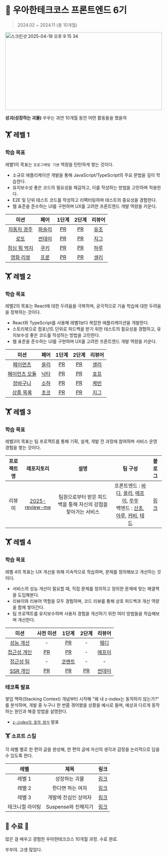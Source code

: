 # 🥇 우아한테크코스 프론트엔드 6기
> 2024.02 ~ 2024.11 (총 10개월)

<img width="100%" height="250px" alt="스크린샷 2025-04-18 오후 9 15 34" src="https://github.com/user-attachments/assets/2c6302a9-3380-4577-a306-9ac2fea2b8a7" />


**성괴(성장하는 괴물)** 쑤쑤는 과연 10개월 동안 어떤 활동들을 했을까


## 🏋️ 레벨 1

###  학습 목표

레벨1의 목표는 `프로그래밍 기본` 역량을 탄탄하게 쌓는 것이다.

- 소규모 애플리케이션 개발을 통해 JavaScript/TypeScript의 주요 문법을 깊이 학습한다.
- 유지보수성 좋은 코드의 필요성을 체감하고, 이를 작성하는 방법을 고민하며 적용한다.
- E2E 및 단위 테스트 코드를 작성하고 리팩터링하며 테스트의 중요성을 경험한다.
- 웹 표준을 준수하는 UI를 구현하며 UX를 고려한 프론트엔드 개발 역량을 키운다.

| 미션 | 페어 | 1단계 | 2단계 | 리뷰어 |
|:-----:|:-----:|:-----:|:-----:|:-----:|
| [자동차 경주](https://github.com/woowacourse/javascript-racingcar) |  [파슬리](https://github.com/anttiey)   |  [PR](https://github.com/woowacourse/javascript-racingcar/pull/283) | [PR](https://github.com/woowacourse/javascript-racingcar/pull/308) | [유조](https://github.com/yujo11) |
| [로또](https://github.com/woowacourse/javascript-lotto) |  [썬데이](https://github.com/useon)   | [PR](https://github.com/woowacourse/javascript-lotto/pull/269) | [PR](https://github.com/woowacourse/javascript-lotto/pull/320) | [지그](https://github.com/zigsong) |
| [점심 뭐 먹지](https://github.com/woowacourse/javascript-lunch) |  [쿠키](https://github.com/jinhokim98)   | [PR](https://github.com/woowacourse/javascript-lunch/pull/136) | [PR](https://github.com/woowacourse/javascript-lunch/pull/172) | [하루](https://github.com/365kim) |
| [영화 리뷰](https://github.com/woowacourse/javascript-movie-review/pull/119) |  [프룬](https://github.com/chosim-dvlpr)   | [PR](https://github.com/woowacourse/javascript-movie-review/pull/119) | [PR](https://github.com/woowacourse/javascript-movie-review/pull/167) | [샐리](https://github.com/liswktjs) |

## 🏋️ 레벨 2

###  학습 목표

레벨2의 목표는 React에 대한 두려움을 극복하며, 궁극적으로 기술 학습에 대한 두려움을 정복하는 것이다.

- React와 TypeScript를 사용해 레벨1보다 복잡한 애플리케이션을 개발한다.
- 스토리북으로 컴포넌트 단위로 피드백을 받기 위한 테스트의 필요성을 경험하고, 유지보수성 좋은 코드를 작성하는 방법을 고민한다.
- 웹 표준을 준수하는 UI를 구현하며 UX를 고려한 프론트엔드 개발 역량을 키운다.

| 미션 | 페어 | 1단계 | 2단계 | 리뷰어 |
|:-----:|:-----:|:-----:|:-----:|:-----:|
| [페이먼츠](https://github.com/woowacourse/react-payments) |  [올리](https://github.com/ImxYJL)   | [PR](https://github.com/woowacourse/react-payments/pull/364) | [PR](https://github.com/woowacourse/react-payments/pull/403) | [샐리](https://github.com/liswktjs) |
| [페이먼츠 모듈](https://github.com/woowacourse/react-modules) |  [낙타](https://github.com/Largopie)   | [PR](https://github.com/woowacourse/react-modules/pull/30) | [PR](https://github.com/woowacourse/react-modules/pull/73) | [호프](https://github.com/moonheekim0118) |
| [장바구니](https://github.com/woowacourse/react-shopping-cart) |  [소하](https://github.com/soi-ha)   | [PR](https://github.com/woowacourse/react-shopping-cart/pull/259) | [PR](https://github.com/woowacourse/react-shopping-cart/pull/316) | [케빈](https://github.com/JeongBin0227) | 
| [상품 목록](https://github.com/woowacourse/react-shopping-products) |  [초코](https://github.com/00kang)   | [PR](https://github.com/woowacourse/react-shopping-products/pull/27) | [PR](https://github.com/woowacourse/react-shopping-products/pull/76) | [지그](https://github.com/zigsong) |

## 🏋️ 레벨 3

### 학습 목표

레벨3의 목표는 팀 프로젝트를 통해 기획, 설계, 개발 전 과정에 참여하며 서비스 운영 경험을 쌓는 것이다.

| 프로젝트명 | 레포지토리 | 설명  | 팀 구성 | 블로그 |
|:-----:|:-----:|:-----:|:-----:|:-----:|
| 리뷰미 | [2025-review-me](https://github.com/woowacourse-teams/2024-review-me) | 팀원으로부터 받은 피드백을 통해 자신의 강점을 찾아가는 서비스 |  프론트엔드 : [바다](https://github.com/BadaHertz52), [올리](https://github.com/ImxYJL), [에프이](https://github.com/chysis), [쑤쑤](https://github.com/soosoo22) <br> 백엔드 : [산초](https://github.com/nayonsoso), [아루](https://github.com/donghoony), [커비](https://github.com/skylar1220), [테드](https://github.com/Kimprodp) | [링크](https://blog.review-me.page/docs/common/ground-rule) |

## 🏋️ 레벨 4

### 학습 목표

레벨 4의 목표는 UX 개선을 위해 지속적으로 학습하며, 문제를 정의해보고 개선하는 것이다.

- 서비스의 성능 개선이 필요할 때, 직접 문제를 정의하고 정의한 문제에 맞는 해결책을 도입해본다.
- 리뷰이와 리뷰어 역할을 모두 경험하며, 코드 리뷰를 통해 상호 피드백과 개선 역량을 함께 쌓아간다.
- 팀 프로젝트를 유지보수하며 사용자 경험을 개선하기 위한 여러 방법들을 학습해보며 개선한다.



| 미션 | 사전 미션 | 1단계 | 2단계 | 리뷰어 | 
|:-----:|:-----:|:-----:|:-----:|:-----:|
| [성능 개선](https://github.com/woowacourse/perf-basecamp) | - | [PR](https://github.com/woowacourse/perf-basecamp/pull/133) | - | [웨디](https://github.com/pakxe) |
| [접근성 개인](https://github.com/woowacourse/a11y-airline)  | [PR](https://github.com/woowacourse/self-paced-enhance-usability/pull/13) | [PR](https://github.com/woowacourse/a11y-airline/pull/114) | - | [에프이](https://github.com/chysis) |
| [접근성 팀](https://github.com/woowacourse/retrospective/discussions/53) | - | [코멘트](https://github.com/woowacourse/retrospective/discussions/53#discussioncomment-11036399) | - |  - |
| [SSR 개인](https://github.com/woowacourse/react-ssr) | [PR](https://github.com/woowacourse/ssr-basecamp/pull/23) | [PR](https://github.com/woowacourse/react-ssr/pull/26) | [PR](https://github.com/woowacourse/react-ssr/pull/71) | [썬데이](https://github.com/useon) | 

### 테코톡 발표
쌓임 맥락(Stacking Context) 개념부터 시작해 "왜 내 z-index는 동작하지 않는가?" 를 분석하며, 개발 중 누구나 한 번쯤 겪어봤을 상황을 예시로 들며, 예상과 다르게 동작하는 원인과 해결 방법을 설명한다.

- [`z-index의 동작 방식`](https://youtu.be/ln9vfw-JAr8?si=4juQiJmmGs0CoLtt) 발표


### 🏋️ 소프트 스킬

각 레벨 별로 한 편의 글을 완성해, 한 편의 글에 자신의 생각과 감정을 논리적으로 담을 수 있도록 한다.

| 레벨 | 제목 | 링크 | 
|:-----:|:-----:|:-----:|
| 레벨 1 | 성장하는 괴물 | [링크](https://github.com/soosoo22/woowa-writing/blob/main/level1.md) | 
| 레벨 2 | 한다면 하는 여자 | [링크](https://github.com/soosoo22/woowa-writing/blob/main/level2.md) |
| 레벨 3 | 개발에 진심인 상여자 | [링크](https://github.com/soosoo22/woowa-writing/blob/main/level3.md) |
| 테크니컬 라이팅 | Suspense와 친해지기 | [링크](https://github.com/soosoo22/woowa-writing/blob/technical-writing-step2/technical-writing.md) |


## 🎊 수료 🎊

많은 걸 배우고 경험한 우아한테크코스 10개월 과정. 수료 완료.

쑤쑤야. 고생 많았다.
